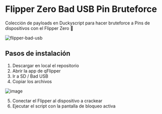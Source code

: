 # Flipper Zero Bad USB Pin Bruteforce
Colección de payloads en Duckyscript para hacer bruteforce a Pins de dispositivos con el Flipper Zero 🐬

![flipper-bad-usb](https://github.com/user-attachments/assets/7f82364c-f613-44c6-96df-aef9b474c049)

## Pasos de instalación

1. Descargar en local el repositorio
2. Abrir la app de qFlipper
3. Ir a SD / Bad USB
4. Copiar los archivos

![image](https://github.com/user-attachments/assets/d5bce26e-7de9-42cd-ab00-719bf94ddfcd)

5. Conectar el Flipper al dispositivo a crackear
6. Ejecutar el script con la pantalla de bloqueo activa
